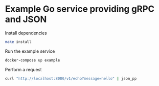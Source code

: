 # Example Go service providing gRPC and JSON

Install dependencies
```sh
make install
```

Run the example service
```sh
docker-compose up example
```

Perform a request
```sh
curl "http://localhost:8080/v1/echo?message=hello" | json_pp
```
